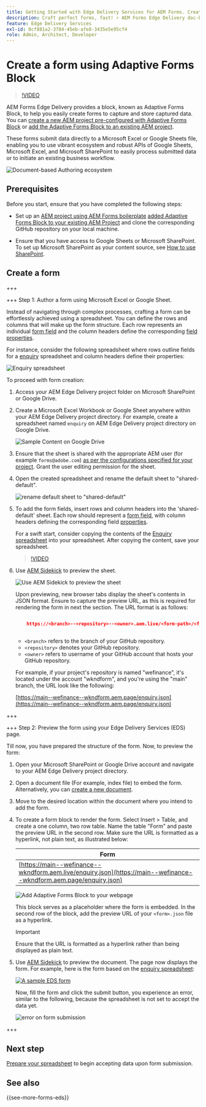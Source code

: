 ```yaml
---
title: Getting Started with Edge Delivery Services for AEM Forms. Create a form.
description: Craft perfect forms, fast! ⚡ AEM Forms Edge Delivery doc-based authoring = blazing speed & SEO-friendly forms for happier users & search engines.
feature: Edge Delivery Services
exl-id: 0cf881a2-3784-45eb-afe8-3435e5e95cf4
role: Admin, Architect, Developer
---
```

# Create a form using Adaptive Forms Block

>[!VIDEO](https://video.tv.adobe.com/v/3427881?quality=12&learn=on)

AEM Forms Edge Delivery provides a block, known as Adaptive Forms Block, to help you easily create forms to capture and store captured data. You can [create a new AEM project pre-configured with Adaptive Forms Block](/help/edge/docs/forms/tutorial.md#create-a-new-aem-project-pre-configured-with-adaptive-forms-block) or [add the Adaptive Forms Block to an existing AEM project](/help/edge/docs/forms/tutorial.md#add-adaptive-forms-block-to-your-existing-aem-project).  

These forms submit data directly to a Microsoft Excel or Google Sheets file, enabling you to use vibrant ecosystem and robust APIs of Google Sheets, Microsoft Excel, and Microsoft SharePoint to easily process submitted data or to initiate an existing business workflow.

![Document-based Authoring ecosystem](/help/edge/assets/document-based-authoring-workflow-create-form.png)


## Prerequisites

Before you start, ensure that you have completed the following steps:

* Set up an [AEM project using AEM Forms boilerplate](/help/edge/docs/forms/tutorial.md#create-a-new-aem-project-pre-configured-with-adaptive-forms-block) [added Adaptive Forms Block to your existing AEM Project](/help/edge/docs/forms/tutorial.md#add-adaptive-forms-block-to-your-existing-aem-project) and clone the corresponding GitHub repository on your local machine. 
<!--In this document, the local folder of your Edge Delivery Services (EDS) project is referred as `[EDS Project repository]`.  -->
* Ensure that you have access to Google Sheets or Microsoft SharePoint. To set up Microsoft SharePoint as your content source, see [How to use SharePoint](https://www.aem.live/docs/setup-customer-sharepoint).



## Create a form

<!--
+++ Step 1: Add the Adaptive Forms Block to your Edge Delivery Services (EDS) project.

The Adaptive  empowers users to create forms for an Edge Delivery Service Site. However, this block isn't included in the default AEM boilerplate (used to create an Edge Delivery Services project). To seamlessly integrate the Adaptive Forms Block into your Edge Delivery Services project:

1. **Clone the Adaptive Forms Block repository**: Clone the [Adaptive Forms Block repository](https://github.com/adobe-rnd/form-block) on your local machine. It contains the code to render the form on an EDS webpage. In this document, the local folder of your Forms Block repository is referred as `[Adaptive Forms Block repository]`.
2. **Locate the Adaptive Forms Block Repository:** Access the [Adaptive Forms Block repository]/blocks/src folder and copy its content. 

3. on your local machine and copy the `form` folder. 
4. **Paste the Adaptive Forms Block's code into your EDS Project:**
Navigate to the [EDS Project repository]/blocks/ folder on your local machine and create a 'form' folder. Paste the `[Adaptive Forms Block repository]/blocks/src content`, copied in perevious step to the `[EDS Project repository]/blocks/form` folder.
1. **Commit Changes to GitHub:** Check in the `[EDS Project repository]/blocks/form` folder and its underlying files to your Edge Delivery Services project on GitHub.

After completing these steps, the Adaptive Forms Block is successfully added to your Edge Delivery Services (EDS) project repository on GitHub. You can now create and add forms to a EDS Sites page.
 

**Troubleshooting GitHub build issues**

Ensure a smooth GitHub build process by addressing potential issues:

* **Resolve Module Path Error:**
    If you encounter the error "Unable to resolve path to module "'../../scripts/lib-franklin.js'", navigate to the [EDS Project]/blocks/forms/form.js file. Update the import statement by replacing the lib-franklin.js file with the aem.js file.

* **Handle Linting Errors:**
    Should you come across any linting errors, you can bypass them. Open the [EDS Project]/package.json file and modify the "lint" script from "lint": "npm run lint:js && npm run lint:css" to "lint": "echo 'skipping linting for now'". Save the file and commit the changes to your GitHub project. -->

+++

+++ Step 1: Author a form using Microsoft Excel or Google Sheet.

Instead of navigating through complex processes, crafting a form can be effortlessly achieved using a spreadsheet. You can define the rows and columns that will make up the form structure. Each row represents an individual [form field](/help/edge/docs/forms/form-components.md#available-components) and the column headers define the corresponding [field properties](/help/edge/docs/forms/form-components.md#components-properties).  

For instance, consider the following spreadsheet where rows outline fields for a [enquiry](/help/edge/assets/enquiry.xlsx) spreadsheet and column headers define their properties:

![Enquiry spreadsheet](/help/edge/assets/enquiry-form-spreadsheet.png)

To proceed with form creation:

1. Access your AEM Edge Delivery project folder on Microsoft SharePoint or Google Drive. 

1. Create a Microsoft Excel Workbook or Google Sheet anywhere within your AEM Edge Delivery project directory. For example, create a spreadsheet named `enquiry` on AEM Edge Delivery project directory on Google Drive. 

    ![Sample Content on Google Drive](/help/edge/assets/upload-sample-files-to-your-content-folder.png)

1. Ensure that the sheet is shared with the appropriate AEM user (for example `forms@adobe.com`) [as per the configurations specified for your project](https://www.aem.live/docs/setup-customer-sharepoint). Grant the user editing permission for the sheet. 

1. Open the created spreadsheet and rename the default sheet to "shared-default". 

    ![rename default sheet to "shared-default"](/help/edge/assets/rename-sheet-to-shared-default.png)

1. To add the form fields, insert rows and column headers into the 'shared-default' sheet. Each row should represent a [form field](/help/edge/docs/forms/form-components.md#available-components), with column headers defining the corresponding field [properties](/help/edge/docs/forms/form-components.md#components-properties).


    For a swift start, consider copying the contents of the [Enquiry spreadsheet](/help/edge/assets/enquiry.xlsx) into your spreadsheet. After copying the content, save your spreadsheet. 

    >[!VIDEO](https://video.tv.adobe.com/v/3427468?quality=12&learn=on)


1. Use [AEM Sidekick](https://www.aem.live/developer/tutorial#preview-and-publish-your-content) to preview the sheet. 

    ![Use AEM Sidekick to preview the sheet](/help/edge/assets/preview-form.png)

    Upon previewing, new browser tabs display the sheet's contents in JSON format. Ensure to capture the preview URL, as this is required for rendering the form in next the section. The URL format is as follows:


    ```JSON

        https://<branch>--<repository>--<owner>.aem.live/<form-path>/<form-file-name>.json
       
    ```

    * `<branch>` refers to the branch of your GitHub repository. 
    * `<repository>` denotes your GitHub repository. 
    * `<owner>` refers to username of your GitHub account that hosts your GitHub repository.

    For example, if your project's repository is named "wefinance", it's located under the account "wkndform", and you're using the "main" branch, the URL look like the following:

    [https://main--wefinance--wkndform.aem.page/enquiry.json](https://main--wefinance--wkndform.aem.page/enquiry.json)


+++

+++ Step 2: Preview the form using your Edge Delivery Services (EDS) page.


Till now, you have prepared the structure of the form. Now, to preview the form:

1. Open your Microsoft SharePoint or Google Drive account and navigate to your AEM Edge Delivery project directory.



1. Open a document file (For example, index file) to embed the form. Alternatively, you can [create a new document](/help/edge/assets/enquiry-form.docx).

1. Move to the desired location within the document where you intend to add the form.

1. To create a form block to render the form. Select Insert > Table, and create a one column, two row table. Name the table "Form" and paste the preview URL in the second row. Make sure the URL is formatted as a hyperlink, not plain text, as illustrated below:

    | Form  |
    |---|
    | [https://main--wefinance--wkndform.aem.live/enquiry.json](https://main--wefinance--wkndform.aem.page/enquiry.json)  |


    ![Add Adaptive Forms Block to your webpage](/help/edge/assets/enquiry-doc-to-embed-form.png)

    This block serves as a placeholder where the form is embedded. In the second row of the block, add the preview URL of your `<form>.json` file as a hyperlink. 
    
     >[!IMPORTANT]
     >
     >
     > Ensure that the URL is formatted as a hyperlink rather than being displayed as plain text.


1. Use [AEM Sidekick](https://www.aem.live/developer/tutorial#preview-and-publish-your-content) to preview the document. The page now displays the form. For example, here is the form based on the [enquiry spreadsheet](/help/edge/assets/enquiry-form.docx): 


    [![A sample EDS form](/help/edge/assets/updated-form.png)](https://main--wefinance--wkndform.aem.page/enquiry-form)

    Now, fill the form and click the submit button, you experience an error, similar to the following, because the spreadsheet is not set to accept the data yet. 

    ![error on form submission](/help/edge/assets/form-error.png)

+++


## Next step

[Prepare your spreadsheet](/help/edge/docs/forms/submit-forms.md) to begin accepting data upon form submission.


## See also

{{see-more-forms-eds}}
